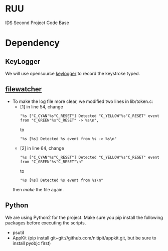 # RUU
IDS Second Project Code Base

# Dependency
## KeyLogger
We will use opensource [keylogger](https://github.com/GiacomoLaw/Keylogger) to record the keystroke typed.
## [filewatcher](https://github.com/meliot/filewatcher)
* To make the log file more clear, we modified two lines in lib/token.c:
    - [1] in line 54, change
        ```
        "%s ["C_CYAN"%s"C_RESET"] Detected "C_YELLOW"%s"C_RESET" event from "C_GREEN"%s"C_RESET" -> %s\n",
        ```
        to
        ```
        "%s [%s] Detected %s event from %s -> %s\n"
        ```
    - [2] in line 64, change
        ```
        "%s ["C_CYAN"%s"C_RESET"] Detected "C_YELLOW"%s"C_RESET" event from "C_GREEN"%s"C_RESET"\n"
        ```
        to
        ```
        "%s [%s] Detected %s event from %s\n"
        ```
    then _make_ the file again.
## Python
We are using Python2 for the project. Make sure you pip install the following packages before executing the scripts.
* psutil
* AppKit (pip install git+git://github.com/nitipit/appkit.git, but be sure to install pyobjc first)
